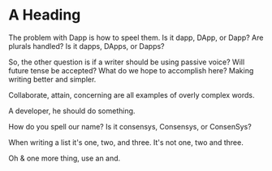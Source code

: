 # A Heading

The problem with Dapp is how to speel them. Is it dapp, DApp, or Dapp? Are plurals handled? Is it dapps, DApps, or Dapps?

So, the other question is if a writer should be using passive voice? Will future tense be accepted? What do we hope to accomplish here? Making writing better and simpler.

Collaborate, attain, concerning are all examples of overly complex words.

A developer, he should do something.

How do you spell our name? Is it consensys, Consensys, or ConsenSys?

When writing a list it's one, two, and three. It's not one, two and three.

Oh & one more thing, use an and.
